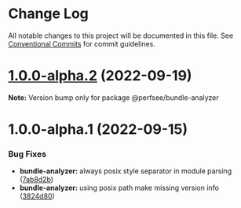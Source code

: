 # Change Log

All notable changes to this project will be documented in this file.
See [Conventional Commits](https://conventionalcommits.org) for commit guidelines.

# [1.0.0-alpha.2](https://github.com/perfsee/perfsee/compare/v1.0.0-alpha.1...v1.0.0-alpha.2) (2022-09-19)

**Note:** Version bump only for package @perfsee/bundle-analyzer

# 1.0.0-alpha.1 (2022-09-15)

### Bug Fixes

- **bundle-analyzer:** always posix style separator in module parsing ([7ab8d2b](https://github.com/perfsee/perfsee/commit/7ab8d2bb6e8be661ed2be89abe7ae873d7a13c17))
- **bundle-analyzer:** using posix path make missing version info ([3824d80](https://github.com/perfsee/perfsee/commit/3824d80c7e623313578ed14dab1a19188469186a))
